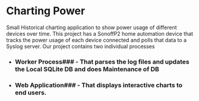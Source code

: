 # Charting Power
Small Historical charting application to show power usage of different devices over time. This project has a SonoffP2 home automation device that tracks the power usage of each device connected and polls that data to a Syslog server. Our project contains two individual processes
* ### Worker Process### - That parses the log files and updates the Local SQLite DB and does Maintenance of DB
* ### Web Application### - That displays interactive charts to end users.

